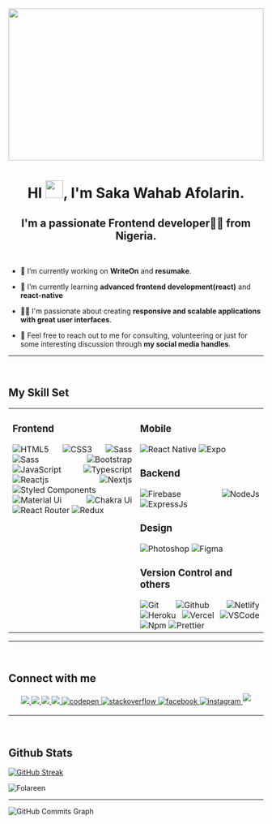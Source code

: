 <div align="center">
<img src="https://rishavanand.github.io/static/images/greetings.gif" align="center" style="width: 100%; height: 300px" />
</div>  
  
<h1 align="center" >HI <img src="https://cdn.jsdelivr.net/gh/Th3Wall/assets-cdn/PersonalGithubReadme/HandGreet.gif" width="35px" />, I'm Saka Wahab Afolarin.</h1>
<h2 align="center" >I'm a passionate Frontend developer👨‍💻 from Nigeria.</h2>

<br>

<p>

- 🔭 I’m currently working on **WriteOn** and **resumake**.

- 🌱 I’m currently learning **advanced frontend development(react)** and **react-native**

- 👨‍💻 I'm passionate about creating **responsive and scalable applications with great user interfaces**.

<!-- - 🚧 I'm currently working on **developing new projects to enhance my learning**. -->

- 💬 Feel free to reach out to me for consulting, volunteering or just for some interesting discussion through **my social media handles**.
</p>
  
----
<br/>  

## My Skill Set  
<table width="100%"><tr><td valign="top" width="50%">



### Frontend  
<div align="justify">  
<img src="https://img.shields.io/badge/html5-%23E34F26.svg?style=for-the-badge&logo=html5&logoColor=white" alt="HTML5" />
<img src="https://img.shields.io/badge/css3-%231572B6.svg?style=for-the-badge&logo=css3&logoColor=white" alt="CSS3" />  
<img src="https://img.shields.io/badge/SASS-hotpink.svg?style=for-the-badge&logo=SASS&logoColor=white" alt="Sass"  />
<img src="https://img.shields.io/badge/tailwindcss-%2338B2AC.svg?style=for-the-badge&logo=tailwind-css&logoColor=white" alt="Sass" />
<img  src="https://img.shields.io/badge/bootstrap-%23563D7C.svg?style=for-the-badge&logo=bootstrap&logoColor=white" alt="Bootstrap"  />
<img  src="https://img.shields.io/badge/javascript-%23323330.svg?style=for-the-badge&logo=javascript&logoColor=%23F7DF1E" alt="JavaScript"  />  
<img  src="https://img.shields.io/badge/typescript-%23007ACC.svg?style=for-the-badge&logo=typescript&logoColor=white" alt="Typescript"  />  
<img  src="https://img.shields.io/badge/react-%2320232a.svg?style=for-the-badge&logo=react&logoColor=%2361DAFB" alt="Reactjs"  />
<img  src="https://img.shields.io/badge/Next-black?style=for-the-badge&logo=next.js&logoColor=white" alt="Nextjs"  />
<img alt="Styled Components" src="https://img.shields.io/badge/styled--components-DB7093?style=for-the-badge&logo=styled-components&logoColor=white" />  
<img alt="Material Ui" src="https://img.shields.io/badge/Material--UI-0081CB?style=for-the-badge&logo=material-ui&logoColor=white" />  
<img alt="Chakra Ui" src="https://img.shields.io/badge/chakra-%234ED1C5.svg?style=for-the-badge&logo=chakraui&logoColor=white" />  
<img alt="React Router" src="https://img.shields.io/badge/React_Router-CA4245?style=for-the-badge&logo=react-router&logoColor=white" />
<img alt="Redux" src="https://img.shields.io/badge/redux-%23593d88.svg?style=for-the-badge&logo=redux&logoColor=white" />
</div>

</td><td valign="top" width="50%">


### Mobile  
<div align="justify">
<img alt="React Native" src="https://img.shields.io/badge/react_native-%2320232a.svg?style=for-the-badge&logo=react&logoColor=%2361DAFB" />
<img alt="Expo" src="https://img.shields.io/badge/expo-1C1E24?style=for-the-badge&logo=expo&logoColor=#D04A37" />
</div>

### Backend  
<div align="justify">
<img alt="Firebase" src="https://img.shields.io/badge/-Firebase-ffca28?style=flat-square&logo=firebase&logoColor=white" />
<img alt="NodeJs" src="https://img.shields.io/badge/node.js-6DA55F?style=for-the-badge&logo=node.js&logoColor=white" />
<img alt="ExpressJs" src="https://img.shields.io/badge/express.js-%23404d59.svg?style=for-the-badge&logo=express&logoColor=%2361DAFB" />
</div>

### Design  
<div align="justify">  
<img  src="https://img.shields.io/badge/adobe%20photoshop-%2331A8FF.svg?style=for-the-badge&logo=adobe%20photoshop&logoColor=white" alt="Photoshop"  />  
<img  src="https://img.shields.io/badge/figma-%23F24E1E.svg?style=for-the-badge&logo=figma&logoColor=white" alt="Figma"  />  
</div>

### Version Control and others
<div align="justify">
<img  src="https://img.shields.io/badge/git-%23F05033.svg?style=for-the-badge&logo=git&logoColor=whiteg" alt="Git"  />
<img  src="https://img.shields.io/badge/github-%23121011.svg?style=for-the-badge&logo=github&logoColor=white" alt="Github"  />
<img alt="Netlify" src="https://img.shields.io/badge/netlify-%23000000.svg?style=for-the-badge&logo=netlify&logoColor=#00C7B7" />
<img alt="Heroku" src="https://img.shields.io/badge/heroku-%23430098.svg?style=for-the-badge&logo=heroku&logoColor=white" />
<img alt="Vercel" src="https://img.shields.io/badge/vercel-%23000000.svg?style=for-the-badge&logo=vercel&logoColor=white" />
<img alt="VSCode" src="https://img.shields.io/badge/-Visual_Studio_Code-0078D4?style=flat-square&logo=visual%20studio%20code&logoColor=white" />
<img alt="Npm" src="https://img.shields.io/badge/NPM-%23000000.svg?style=for-the-badge&logo=npm&logoColor=white" />
<img alt="Prettier" src="https://img.shields.io/badge/-Prettier-F7B93E?style=flat-square&logo=prettier&logoColor=white" />

</div>

</tr></table>

----
<br/>  


## Connect with me  
<div align="center">
<a href="https://twitter.com/_folareen_" target="_blank">
<img src="https://img.shields.io/badge/twitter-%2300acee.svg?&style=for-the-badge&logo=twitter&logoColor=white alt=twitter style="margin-bottom: 5px;" />
</a>
<a href="https://dev.to/folareen" target="_blank">
<img src="https://img.shields.io/badge/dev.to-%2308090A.svg?&style=for-the-badge&logo=dev.to&logoColor=white alt=devto style="margin-bottom: 5px;" />
</a>
<a href="https://linkedin.com/in/folareen" target="_blank">
<img src="https://img.shields.io/badge/linkedin-%231E77B5.svg?&style=for-the-badge&logo=linkedin&logoColor=white alt=linkedin style="margin-bottom: 5px;" />
</a>
<a href="https://github.com/Folareen" target="_blank">
<img src="https://img.shields.io/badge/github-%23121011.svg?style=for-the-badge&logo=github&logoColor=white" />
</a>
<a href="https://codepen.com/folareen" target="_blank">
<img src="https://img.shields.io/badge/codepen-%23131417.svg?&style=for-the-badge&logo=codepen&logoColor=white" alt=codepen style="margin-bottom: 5px;" />
</a>
<a href="https://stackoverflow.com/users/12485080" target="_blank">
<img src="https://img.shields.io/badge/stackoverflow-%23F28032.svg?&style=for-the-badge&logo=stackoverflow&logoColor=white" alt=stackoverflow style="margin-bottom: 5px;" />
</a>
<a href="https://www.facebook.com/Folareen" target="_blank">
<img src="https://img.shields.io/badge/facebook-%232E87FB.svg?&style=for-the-badge&logo=facebook&logoColor=white" alt=facebook style="margin-bottom: 5px;" />
</a>
<a href="https://instagram.com/__folareen__" target="_blank">
<img src="https://img.shields.io/badge/instagram-%23000000.svg?&style=for-the-badge&logo=instagram&logoColor=white" alt=instagram style="margin-bottom: 5px;" />
</a>
<a href="https://medium.com/@folareen" target="_blank">
<img src="https://img.shields.io/badge/medium-%23292929.svg?&style=for-the-badge&logo=medium&logoColor=white alt=medium" style="margin-bottom: 5px;" />
</a>  
</div>  
  
----
<br/>  


## Github Stats  
<!-- <div align="center"><img src="https://github-readme-stats.vercel.app/api?username=Folareen&show_icons=true&count_private=true&hide_border=true" align="center" /></div> -->

[![GitHub Streak](https://github-readme-streak-stats.herokuapp.com?user=Folareen&theme=dracula&hide_border=true&date_format=M%20j%5B%2C%20Y%5D)](https://git.io/streak-stats)


<p><img align="center" src="https://github-readme-stats.vercel.app/api/top-langs?username=Folareen&show_icons=true&locale=en&layout=compact&bg_color=181824&color=14b8a6&line=22c55e&point=14b8a6&area_color=181824&area=true&hide_border=true" alt="Folareen" /></p>
<hr/>
<img src="https://activity-graph.herokuapp.com/graph?username=Folareen&bg_color=181824&color=14b8a6&line=22c55e&point=14b8a6&area_color=181824&area=true&hide_border=true&custom_title=GitHub%20Commits%20Graph" alt="GitHub Commits Graph" />
